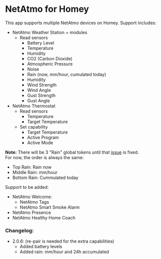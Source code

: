 # NetAtmo for Homey

This app supports multiple NetAtmo devices on Homey. Support includes:

- NetAtmo Weather Station + modules
    - Read sensors
        * Battery Level
        * Temperature
        * Humidity
        * CO2 (Carbon Dioxide)
        * Atmospheric Pressure
        * Noise
        * Rain (now, mm/hour, cumulated today)
        * Humidity
        * Wind Strength
        * Wind Angle
        * Gust Strength
        * Gust Angle
- NetAtmo Thermostat
    - Read sensors
        * Temperature
        * Target Temperature
    - Set capability
        * Target Temperature
        * Active Program
        * Active Mode

**Note:**
There will be 3 "Rain" global tokens until that [issue](https://github.com/athombv/homey/issues/1588) is fixed.  
For now, the order is always the same:  
* Top Rain: Rain now
* Middle Rain: mm/hour
* Bottom Rain: Cummulated today

Support to be added:
- NetAtmo Welcome:
    * NetAtmo Tags
    * NetAtmo Smart Smoke Alarm
- NetAtmo Presence
- NetAtmo Healthy Home Coach

### Changelog:
- 2.0.6: (re-pair is needed for the extra capabilities)
    * Added battery levels
    * Added rain: mm/hour and 24h accumulated

